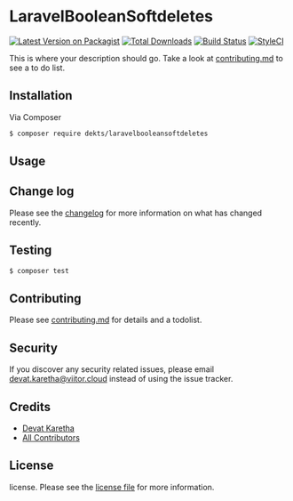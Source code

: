 # LaravelBooleanSoftdeletes

[![Latest Version on Packagist][ico-version]][link-packagist]
[![Total Downloads][ico-downloads]][link-downloads]
[![Build Status][ico-travis]][link-travis]
[![StyleCI][ico-styleci]][link-styleci]

This is where your description should go. Take a look at [contributing.md](contributing.md) to see a to do list.

## Installation

Via Composer

``` bash
$ composer require dekts/laravelbooleansoftdeletes
```

## Usage

## Change log

Please see the [changelog](changelog.md) for more information on what has changed recently.

## Testing

``` bash
$ composer test
```

## Contributing

Please see [contributing.md](contributing.md) for details and a todolist.

## Security

If you discover any security related issues, please email devat.karetha@viitor.cloud instead of using the issue tracker.

## Credits

- [Devat Karetha][link-author]
- [All Contributors][link-contributors]

## License

license. Please see the [license file](license.md) for more information.

[ico-version]: https://img.shields.io/packagist/v/dekts/laravelbooleansoftdeletes.svg?style=flat-square
[ico-downloads]: https://img.shields.io/packagist/dt/dekts/laravelbooleansoftdeletes.svg?style=flat-square
[ico-travis]: https://img.shields.io/travis/dekts/laravelbooleansoftdeletes/master.svg?style=flat-square
[ico-styleci]: https://styleci.io/repos/12345678/shield

[link-packagist]: https://packagist.org/packages/dekts/laravelbooleansoftdeletes
[link-downloads]: https://packagist.org/packages/dekts/laravelbooleansoftdeletes
[link-travis]: https://travis-ci.org/dekts/laravelbooleansoftdeletes
[link-styleci]: https://styleci.io/repos/12345678
[link-author]: https://github.com/dekts
[link-contributors]: ../../contributors
